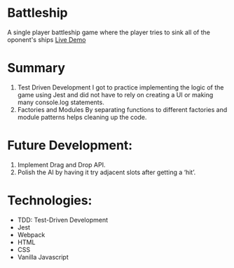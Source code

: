 # Battleship
A single player battleship game where the player tries to sink all of the oponent's ships
[Live Demo](https://lemuellin.github.io/odin-battleship/)

# Summary
1. Test Driven Development
    I got to practice implementing the logic of the game using Jest and did not have to rely on creating a UI or making many console.log statements.
2. Factories and Modules
    By separating functions to different factories and module patterns helps cleaning up the code.

# Future Development:
1. Implement Drag and Drop API.
2. Polish the AI by having it try adjacent slots after getting a ‘hit’.

# Technologies:
-   TDD: Test-Driven Development
-   Jest
-   Webpack
-   HTML
-   CSS
-   Vanilla Javascript
